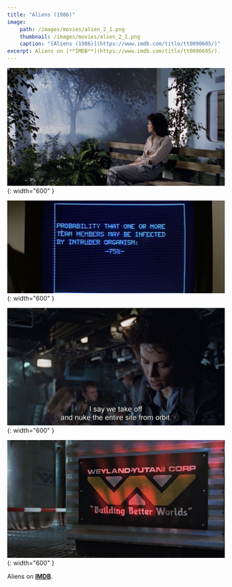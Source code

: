 ```yaml
---
title: "Aliens (1986)"
image:
    path: /images/movies/alien_2_1.png
    thumbnail: /images/movies/alien_2_1.png
    caption: "[Aliens (1986)](https://www.imdb.com/title/tt0090605/)"
excerpt: Aliens on [**IMDB**](https://www.imdb.com/title/tt0090605/).
---
```


![alt text](/images/movies/alien_2_2.png "Title"){: width="600" }

![alt text](/images/movies/alien_2_3.png "Title"){: width="600" }

![alt text](/images/movies/alien_2_4.png "Title"){: width="600" }

![alt text](/images/movies/alien_2_5.png "Title"){: width="600" }

Aliens on [**IMDB**](https://www.imdb.com/title/tt0090605/).

